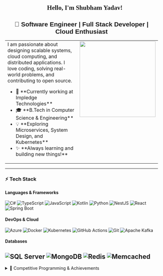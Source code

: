 <h2 align="center" style="font-family: 'Times New Roman';">👋 Hello, I'm Shubham Yadav!</h2>

<h2 align="center" style="font-family: 'Arial', sans-serif;">🚀 Software Engineer | Full Stack Developer | Cloud Enthusiast</h2>

<table style="border-collapse: collapse; border: none;">
  <tr>
    <td style="border: none; vertical-align: top;">
      I am passionate about designing scalable systems, cloud computing, and distributed applications.  
      I love coding, solving real-world problems, and contributing to open source.
      <ul>
        <li>💼 **Currently working at Impledge Technologies**</li>
        <li>🎓 **B.Tech in Computer Science & Engineering**</li>
        <li>💡 **Exploring Microservices, System Design, and Kubernetes**</li>
        <li>✨ **Always learning and building new things!**</li>
      </ul>
    </td>
    <td style="border: none; vertical-align: top;">
      <img src="https://media.giphy.com/media/qgQUggAC3Pfv687qPC/giphy.gif" width="250">
    </td>
  </tr>
</table>

---

### ⚡ Tech Stack

#### Languages & Frameworks
![C#](https://img.shields.io/badge/C%23-239120?style=flat&logo=csharp&logoColor=white)
![TypeScript](https://img.shields.io/badge/TypeScript-007ACC?style=flat&logo=typescript&logoColor=white)
![JavaScript](https://img.shields.io/badge/JavaScript-F7DF1E?style=flat&logo=javascript&logoColor=black)
![Kotlin](https://img.shields.io/badge/Kotlin-0095D5?style=flat&logo=kotlin&logoColor=white)
![Python](https://img.shields.io/badge/Python-3776AB?style=flat&logo=python&logoColor=white)
![NestJS](https://img.shields.io/badge/NestJS-E0234E?style=flat&logo=nestjs&logoColor=white)
![React](https://img.shields.io/badge/React-61DAFB?style=flat&logo=react&logoColor=black)
![Spring Boot](https://img.shields.io/badge/Spring%20Boot-6DB33F?style=flat&logo=spring-boot&logoColor=white)

#### DevOps & Cloud
![Azure](https://img.shields.io/badge/Azure-0078D4?style=flat&logo=microsoft-azure&logoColor=white)
![Docker](https://img.shields.io/badge/Docker-2496ED?style=flat&logo=docker&logoColor=white)
![Kubernetes](https://img.shields.io/badge/Kubernetes-326CE5?style=flat&logo=kubernetes&logoColor=white)
![GitHub Actions](https://img.shields.io/badge/CI%2FCD-FF5733?style=flat&logo=github-actions&logoColor=white)
![Git](https://img.shields.io/badge/Git-F05032?style=flat&logo=git&logoColor=white)
![Apache Kafka](https://img.shields.io/badge/Apache_Kafka-231F20?style=flat&logo=apache-kafka&logoColor=white)

#### Databases
![SQL Server](https://img.shields.io/badge/SQL_Server-CC2927?style=flat&logo=microsoft-sql-server&logoColor=white)
![MongoDB](https://img.shields.io/badge/MongoDB-47A248?style=flat&logo=mongodb&logoColor=white)
![Redis](https://img.shields.io/badge/Redis-DC382D?style=flat&logo=redis&logoColor=white)
![Memcached](https://img.shields.io/badge/Memcached-000000?style=flat&logo=memcached&logoColor=white)
---

<details>
<summary>🏅 Competitive Programming & Achievements</summary>

- 🎯 **GeeksforGeeks:** [🔗 Profile](https://auth.geeksforgeeks.org/user/sy0022129/practice/) (315+ problems solved)
- 🎯 **LeetCode:** [🔗 Profile](https://leetcode.com/Shubham_Yadav/) (370+ problems solved)
- 🎯 **CodeChef:** [🔗 Profile](https://www.codechef.com/users/shubhamyadav25) (3⭐, max rating 1677)

---

<h2 align="center" style="font-family: 'Poppins', sans-serif; font-weight: bold; background: linear-gradient(90deg, #36d1dc, #5b86e5); -webkit-background-clip: text; color: transparent;">📬 Let's Connect!</h2>

[![LinkedIn](https://img.shields.io/badge/LinkedIn-blue?style=for-the-badge&logo=linkedin)](https://www.linkedin.com/in/shubham-yadav-2b58271b8/)
[![GitHub](https://img.shields.io/badge/GitHub-black?style=for-the-badge&logo=github)](https://github.com/ShubhamYadav25)
[![Email](https://img.shields.io/badge/Email-red?style=for-the-badge&logo=gmail)](mailto:shubham.yadav.2521@gmail.com)
[![Medium](https://img.shields.io/badge/Medium-blue?style=for-the-badge&logo=medium)](https://medium.com/@the_shubham_yadav)

---

🔥 _"Code. Learn. Innovate!"_ 🚀
